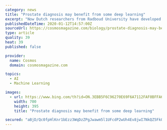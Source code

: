 ```yaml
---
category: news
title: "Prostate diagnosis may benefit from some deep learning"
excerpt: "Now Dutch researchers from Radboud University have developed a “deep learning” system they say is better than most pathologists at determining the aggressiveness of prostate cancer. It actually does the very same job – analysing pieces of tissue (biopsies) taken from the prostate then calculating a Gleason score, which provides a grading ..."
publishedDateTime: 2020-01-12T14:57:00Z
sourceUrl: https://cosmosmagazine.com/biology/prostate-diagnosis-may-benefit-from-some-deep-learning
type: article
quality: 39
heat: 39
published: false

provider:
  name: Cosmos
  domain: cosmosmagazine.com

topics:
  - AI
  - Machine Learning

images:
  - url: https://www.bing.com/th?id=ON.3EBB5F6C96270E69F6A7112FAF0BFFA6
    width: 700
    height: 395
    title: "Prostate diagnosis may benefit from some deep learning"

secured: "aBjD/Qc0fpHlKnr1bEzz3WqDzZPgJwawm5l1UFcdP2wUh4Ev8jwI7NkQZ5FkQe1JvvuUqUm9UOxsIcQabrFrbdvCVu1vrj2n69TcQA4P0Kjo6VUcPZWIsLYAv/t13d4DG/dBi2VSCkIObS5l3WLtQULrHmQsrX/XzUh4ralOucAXl56YRZutMiHbZ0JT7TjYFRPtKSwGJkAwSUeGSobdMmJFATIVAN45S2+l9W1NRNqfouPRsMZNxmov9EXyiuUrlmjS/ihxKEvAr5sg8KWRDQ==;R+U5xPLGaDTXJOM6z8OnnA=="
---
```


